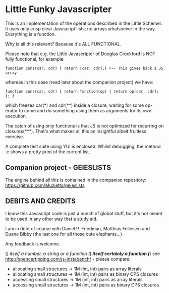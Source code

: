 Little Funky Javascripter
=========================

This is an implementation of the operations described in the Little Schemer. It uses only
crisp clear Javascript lists; no arrays whatsoever in the way. Everything is a function.

Why is all this relevant? Because it's ALL FUNCTIONAL.

Please note that e.g. the Little Javascripter of Douglas Crockford is NOT fully functional, for example:

	function cons(car, cdr) { return [car, cdr];} <-- This gives back a JS array

whereas in this case (read later about the companion project) we have:

	function cons(car, cdr) { return function(op) { return op(car, cdr); }; }

which freezes car(*) and cdr(**) inside a closure,
waiting for some op-erator to come and do something using them as arguments for its own execution.

The catch of using only functions is that JS is not optimized for recurring on closures(***).
That's what makes all this an insightful albeit fruitless exercise.

A complete test suite using YUI is enclosed. Whilst debugging, the method <cons>.c shows a pretty print of the current list.

Companion project - GEIESLISTS
------------------------------
The engine behind all this is contained in the companion repository: https://github.com/Muzietto/geieslists


DEBITS AND CREDITS
------------------
I know this Javascript code is just a bunch of global stuff, but it's not meant to be used in any other way that a study aid.

I am in debt of course with Daniel P. Friedman, Matthias Felleisen and Duane Bibby 
(the last one for all those cute elephants...)


Any feedback is welcome.

(*) itself a number, a string or a function
(**) itself certainly a function
(***) see http://spencertipping.com/js-instabench/ - please compare:
  - allocating small structures -> 1M (int, int) pairs as array literals
  - allocating small structures -> 1M (int, int) pairs as binary CPS closures
  - accessing small structures -> 1M (int, int) pairs as array literals
  - accessing small structures -> 1M (int, int) pairs as binary CPS closures
